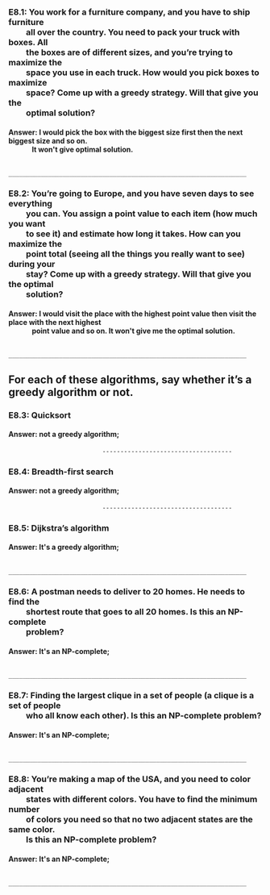 <h3>E8.1: You work for a furniture company, and you have to ship furniture <br>
&nbsp;&nbsp;&nbsp;&nbsp;&nbsp;&nbsp;&nbsp;&nbsp;&nbsp;all over the country. You need to pack your truck with boxes. All <br>
&nbsp;&nbsp;&nbsp;&nbsp;&nbsp;&nbsp;&nbsp;&nbsp;&nbsp;the boxes are of different sizes, and you’re trying to maximize the <br>
&nbsp;&nbsp;&nbsp;&nbsp;&nbsp;&nbsp;&nbsp;&nbsp;&nbsp;space you use in each truck. How would you pick boxes to maximize <br>
&nbsp;&nbsp;&nbsp;&nbsp;&nbsp;&nbsp;&nbsp;&nbsp;&nbsp;space? Come up with a greedy strategy. Will that give you the <br>
&nbsp;&nbsp;&nbsp;&nbsp;&nbsp;&nbsp;&nbsp;&nbsp;&nbsp;optimal solution?</h3>

<h4>Answer: I would pick the box with the biggest size first then the next biggest size and so on. <br>
&nbsp;&nbsp;&nbsp;&nbsp;&nbsp;&nbsp;&nbsp;&nbsp;&nbsp;&nbsp;&nbsp;&nbsp;&nbsp;&nbsp;It won't give optimal solution.</h4>

		    __________________________________________________________________

<h3>E8.2: You’re going to Europe, and you have seven days to see everything <br>
&nbsp;&nbsp;&nbsp;&nbsp;&nbsp;&nbsp;&nbsp;&nbsp;&nbsp;you can. You assign a point value to each item (how much you want <br>
&nbsp;&nbsp;&nbsp;&nbsp;&nbsp;&nbsp;&nbsp;&nbsp;&nbsp;to see it) and estimate how long it takes. How can you maximize the <br>
&nbsp;&nbsp;&nbsp;&nbsp;&nbsp;&nbsp;&nbsp;&nbsp;&nbsp;point total (seeing all the things you really want to see) during your <br>
&nbsp;&nbsp;&nbsp;&nbsp;&nbsp;&nbsp;&nbsp;&nbsp;&nbsp;stay? Come up with a greedy strategy. Will that give you the optimal <br>
&nbsp;&nbsp;&nbsp;&nbsp;&nbsp;&nbsp;&nbsp;&nbsp;&nbsp;solution?</h3>

<h4>Answer: I would visit the place with the highest point value then visit the place with the next highest <br>
&nbsp;&nbsp;&nbsp;&nbsp;&nbsp;&nbsp;&nbsp;&nbsp;&nbsp;&nbsp;&nbsp;&nbsp;&nbsp;&nbsp;point value and so on. It won't give me the optimal solution.</h4>

		    __________________________________________________________________

## For each of these algorithms, say whether it’s a greedy algorithm or not.

### E8.3: Quicksort 

#### Answer: not a greedy algorithm;

                	          ------------------------------------

### E8.4: Breadth-first search 

#### Answer: not a greedy algorithm;

                	          ------------------------------------

### E8.5: Dijkstra’s algorithm

#### Answer: It's a greedy algorithm;

		    __________________________________________________________________

<h3>E8.6: A postman needs to deliver to 20 homes. He needs to find the <br>
&nbsp;&nbsp;&nbsp;&nbsp;&nbsp;&nbsp;&nbsp;&nbsp;&nbsp;shortest route that goes to all 20 homes. Is this an NP-complete <br>
&nbsp;&nbsp;&nbsp;&nbsp;&nbsp;&nbsp;&nbsp;&nbsp;&nbsp;problem?</h3>

#### Answer: It's an NP-complete;

		    __________________________________________________________________

<h3>E8.7: Finding the largest clique in a set of people (a clique is a set of people <br>
&nbsp;&nbsp;&nbsp;&nbsp;&nbsp;&nbsp;&nbsp;&nbsp;&nbsp;who all know each other). Is this an NP-complete problem?</h3>

#### Answer: It's an NP-complete;

		    __________________________________________________________________

<h3>E8.8: You’re making a map of the USA, and you need to color adjacent <br>
&nbsp;&nbsp;&nbsp;&nbsp;&nbsp;&nbsp;&nbsp;&nbsp;&nbsp;states with different colors. You have to find the minimum number <br>
&nbsp;&nbsp;&nbsp;&nbsp;&nbsp;&nbsp;&nbsp;&nbsp;&nbsp;of colors you need so that no two adjacent states are the same color. <br>
&nbsp;&nbsp;&nbsp;&nbsp;&nbsp;&nbsp;&nbsp;&nbsp;&nbsp;Is this an NP-complete problem?</h3>

#### Answer: It's an NP-complete;

		    __________________________________________________________________

